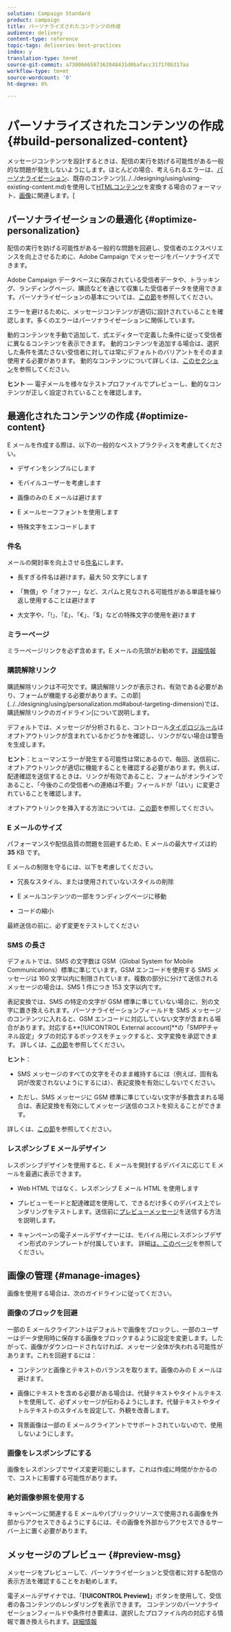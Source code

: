 ```yaml
---
solution: Campaign Standard
product: campaign
title: パーソナライズされたコンテンツの作成
audience: delivery
content-type: reference
topic-tags: deliveries-best-practices
index: y
translation-type: tm+mt
source-git-commit: a7300666587362048431d0bafacc317170b317aa
workflow-type: tm+mt
source-wordcount: '0'
ht-degree: 0%

---
```



# パーソナライズされたコンテンツの作成 {#build-personalized-content}

メッセージコンテンツを設計するときは、配信の実行を妨げる可能性がある一般的な問題が発生しないようにします。ほとんどの場合、考えられるエラーは、[パーソナライゼーション](../../designing/using/personalization.md)、既存のコンテンツ](../../designing/using/using-existing-content.md)を使用して[HTMLコンテンツ](../../designing/using/using-existing-content.md#converting-an-html-content)を変換する場合のフォーマット、[画像](../../designing/using/images.md)に関連します。[

## パーソナライゼーションの最適化 {#optimize-personalization}

配信の実行を妨げる可能性がある一般的な問題を回避し、受信者のエクスペリエンスを向上させるために、Adobe Campaign でメッセージをパーソナライズできます。

Adobe Campaign データベースに保存されている受信者データや、トラッキング、ランディングページ、購読などを通じて収集した受信者データを使用できます。パーソナライゼーションの基本については、[この節](../../designing/using/personalization.md)を参照してください。

エラーを避けるために、メッセージコンテンツが適切に設計されていることを確認します。多くのエラーはパーソナライゼーションに関係しています。

動的コンテンツを手動で追加して、式エディターで定義した条件に従って受信者に異なるコンテンツを表示できます。 動的コンテンツを追加する場合は、選択した条件を満たさない受信者に対しては常にデフォルトのバリアントをそのまま使用する必要があります。
動的なコンテンツについて詳しくは、[このセクション](../../designing/using/personalization.md#defining-dynamic-content-in-an-email)を参照してください。

**ヒント**  — 電子メールを様々なテストプロファイルでプレビューし、動的なコンテンツが正しく設定されていることを確認します。

## 最適化されたコンテンツの作成 {#optimize-content}

E メールを作成する際は、以下の一般的なベストプラクティスを考慮してください。

* デザインをシンプルにします

* モバイルユーザーを考慮します

* 画像のみの E メールは避けます

* E メールセーフフォントを使用します

* 特殊文字をエンコードします

### 件名

メールの開封率を向上させる[件名](../../designing/using/subject-line.md)にします。

* 長すぎる件名は避けます。最大 50 文字にします

* 「無償」や「オファー」など、スパムと見なされる可能性がある単語を繰り返し使用することは避けます

* 大文字や、「!」、「£」、「€」、「$」などの特殊文字の使用を避けます

### ミラーページ

ミラーページリンクを必ず含めます。E メールの先頭がお勧めです。[詳細情報](../../designing/using/personalization.md#adding-a-content-block)

### 購読解除リンク

購読解除リンクは不可欠です。購読解除リンクが表示され、有効である必要があり、フォームが機能する必要があります。この節](../../designing/using/personalization.md#about-targeting-dimension)では、購読解除リンクのガイドライン[について説明します。

デフォルトでは、メッセージが分析されると、コントロール[タイポロジルール](../../sending/using/control-rules.md)はオプトアウトリンクが含まれているかどうかを確認し、リンクがない場合は警告を生成します。

**ヒント**：ヒューマンエラーが発生する可能性は常にあるので、毎回、送信前に、オプトアウトリンクが適切に機能することを確認する必要があります。例えば、配達確認を送信するときは、リンクが有効であること、フォームがオンラインであること、「今後のこの受信者への連絡は不要」フィールドが「はい」に変更されていることを確認します。

オプトアウトリンクを挿入する方法については、[この節](../../designing/using/personalization.md#adding-a-content-block)を参照してください。

### E メールのサイズ

パフォーマンスや配信品質の問題を回避するため、E メールの最大サイズは約 **35** KB です。

E メールの制限を守るには、以下を考慮してください。

* 冗長なスタイル、または使用されていないスタイルの削除

* E メールコンテンツの一部をランディングページに移動

* コードの縮小

最終送信の前に、必ず変更をテストしてください

### SMS の長さ

デフォルトでは、SMS の文字数は GSM（Global System for Mobile Communications）標準に準じています。GSM エンコードを使用する SMS メッセージは 160 文字以内に制限されています。複数の部分に分けて送信されるメッセージの場合は、SMS 1 件につき 153 文字以内です。

表記変換では、SMS の特定の文字が GSM 標準に準じていない場合に、別の文字に置き換えられます。パーソナライゼーションフィールドを SMS メッセージのコンテンツに入れると、GSM エンコードに対応していない文字が含まれる場合があります。対応する&#x200B;**[!UICONTROL External account]**の「SMPPチャネル設定」タブの対応するボックスをチェックすると、文字変換を承認できます。
詳しくは、[この節](../../administration/using/configuring-sms-channel.md#sms-encoding--length-and-transliteration)を参照してください。

**ヒント**：

* SMS メッセージのすべての文字をそのまま維持するには（例えば、固有名詞が改変されないようにするには）、表記変換を有効にしないでください。

* ただし、SMS メッセージに GSM 標準に準じていない文字が多数含まれる場合は、表記変換を有効にしてメッセージ送信のコストを抑えることができます。

詳しくは、[この節](../../administration/using/configuring-sms-channel.md#sms-encoding--length-and-transliteration)を参照してください。

### レスポンシブ E メールデザイン

レスポンシブデザインを使用すると、E メールを開封するデバイスに応じて E メールを最適に表示できます。

* Web HTML ではなく、レスポンシブ E メール HTML を使用します

* プレビューモードと配達確認を使用して、できるだけ多くのデバイス上でレンダリングをテストします。送信前に[プレビューメッセージ](../../sending/using/previewing-messages.md)を送信する方法を説明します。

* キャンペーンの電子メールデザイナーには、モバイル用にレスポンシブデザイン形式のテンプレートが付属しています。 詳細[は、このページ](../../designing/using/using-reusable-content.md#content-templates)を参照してください。

## 画像の管理 {#manage-images}

画像を使用する場合は、次のガイドラインに従ってください。

### 画像のブロックを回避

一部の E メールクライアントはデフォルトで画像をブロックし、一部のユーザーはデータ使用時に保存する画像をブロックするように設定を変更します。したがって、画像がダウンロードされなければ、メッセージ全体が失われる可能性があります。これを回避するには：

* コンテンツと画像とテキストのバランスを取ります。画像のみの E メールは避けます。

* 画像にテキストを含める必要がある場合は、代替テキストやタイトルテキストを使用して、必ずメッセージが伝わるようにします。代替テキストやタイトルテキストのスタイルを設定して、外観を改善します。

* 背景画像は一部の E メールクライアントでサポートされていないので、使用しないようにします。

### 画像をレスポンシブにする

画像をレスポンシブでサイズ変更可能にします。これは作成に時間がかかるので、コストに影響する可能性があります。

### 絶対画像参照を使用する

キャンペーンに関連する E メールやパブリックリソースで使用される画像を外部からアクセスできるようにするには、その画像を外部からアクセスできるサーバー上に置く必要があります。

## メッセージのプレビュー {#preview-msg}

メッセージをプレビューして、パーソナライゼーションと受信者に対する配信の表示方法を確認することをお勧めします。

電子メールデザイナでは、「**[!UICONTROL Preview]**」ボタンを使用して、受信者の各コンテンツのレンダリングを表示できます。 コンテンツのパーソナライゼーションフィールドや条件付き要素は、選択したプロファイル内の対応する情報で置き換えられます。[詳細情報](../../sending/using/previewing-messages.md)
